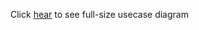 Click [hear](https://drive.google.com/file/d/1OJZNJwluLuLLLxvLtMl40lsVTBM7QLdG/view?usp=sharing) to see full-size usecase diagram
